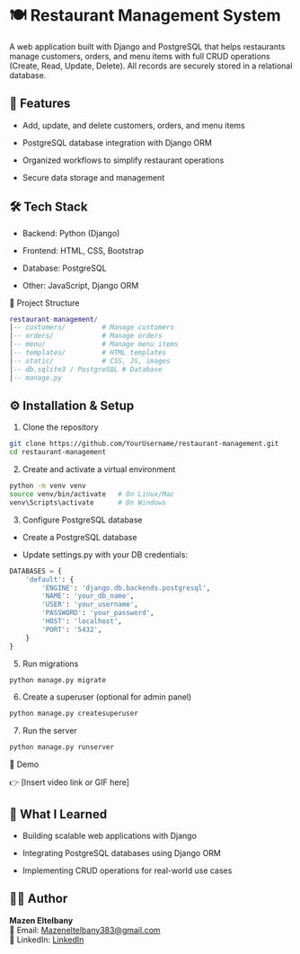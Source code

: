 # 🍽️ Restaurant Management System  
 A web application built with Django and PostgreSQL that helps restaurants manage customers, orders, and menu items with full CRUD operations (Create, Read, Update, Delete). All records are securely stored in a relational database.  
## 🚀 Features

- Add, update, and delete customers, orders, and menu items

- PostgreSQL database integration with Django ORM  

- Organized workflows to simplify restaurant operations

- Secure data storage and management

## 🛠️ Tech Stack

- Backend: Python (Django)

- Frontend: HTML, CSS, Bootstrap

- Database: PostgreSQL

- Other: JavaScript, Django ORM

📂 Project Structure
```lua
restaurant-management/
│-- customers/         # Manage customers  
│-- orders/            # Manage orders  
│-- menu/              # Manage menu items  
│-- templates/         # HTML templates  
│-- static/            # CSS, JS, images  
│-- db.sqlite3 / PostgreSQL # Database  
│-- manage.py  
```
## ⚙️ Installation & Setup  
1. Clone the repository  
```bash
git clone https://github.com/YourUsername/restaurant-management.git
cd restaurant-management
```
2. Create and activate a virtual environment  
```bash
python -m venv venv
source venv/bin/activate   # On Linux/Mac
venv\Scripts\activate      # On Windows
```
3. Configure PostgreSQL database  

- Create a PostgreSQL database

- Update settings.py with your DB credentials:
```python
DATABASES = {
    'default': {
        'ENGINE': 'django.db.backends.postgresql',
        'NAME': 'your_db_name',
        'USER': 'your_username',
        'PASSWORD': 'your_password',
        'HOST': 'localhost',
        'PORT': '5432',
    }
}
```

5. Run migrations
```bash
python manage.py migrate
```
6. Create a superuser (optional for admin panel)
```bash
python manage.py createsuperuser
```

7. Run the server
```bash
python manage.py runserver
```
🎥 Demo

👉 [Insert video link or GIF here]

## 📌 What I Learned

- Building scalable web applications with Django

- Integrating PostgreSQL databases using Django ORM

- Implementing CRUD operations for real-world use cases

## 👨‍💻 Author  
<b>Mazen Eltelbany</b>  
📧 Email: [Mazeneltelbany383@gmail.com](mailto:Mazeneltelbany383@gmail.com)  
💼 LinkedIn: [LinkedIn](https://www.linkedin.com/in/mazen-eltelbany-b9641a326?utm_source=share&utm_campaign=share_via&utm_content=profile&utm_medium=android_app)

